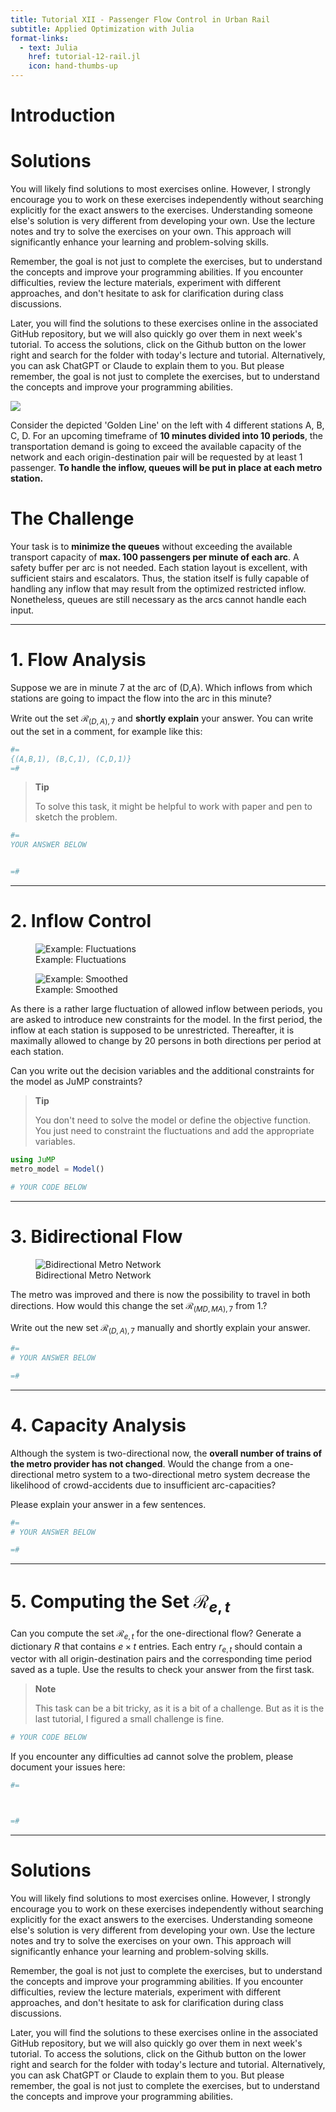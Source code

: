 ```yaml
---
title: Tutorial XII - Passenger Flow Control in Urban Rail
subtitle: Applied Optimization with Julia
format-links:
  - text: Julia
    href: tutorial-12-rail.jl
    icon: hand-thumbs-up
---
```



# Introduction

# Solutions

You will likely find solutions to most exercises online. However, I strongly encourage you to work on these exercises independently without searching explicitly for the exact answers to the exercises. Understanding someone else's solution is very different from developing your own. Use the lecture notes and try to solve the exercises on your own. This approach will significantly enhance your learning and problem-solving skills.

Remember, the goal is not just to complete the exercises, but to understand the concepts and improve your programming abilities. If you encounter difficulties, review the lecture materials, experiment with different approaches, and don't hesitate to ask for clarification during class discussions.

Later, you will find the solutions to these exercises online in the associated GitHub repository, but we will also quickly go over them in next week's tutorial. To access the solutions, click on the Github button on the lower right and search for the folder with today's lecture and tutorial. Alternatively, you can ask ChatGPT or Claude to explain them to you. But please remember, the goal is not just to complete the exercises, but to understand the concepts and improve your programming abilities.

![](images/ao_metro-metro_tutorial.svg)

Consider the depicted 'Golden Line' on the left with 4 different stations A, B, C, D. For an upcoming timeframe of **10 minutes divided into 10 periods**, the transportation demand is going to exceed the available capacity of the network and each origin-destination pair will be requested by at least 1 passenger. **To handle the inflow, queues will be put in place at each metro station.**

# The Challenge

Your task is to **minimize the queues** without exceeding the available transport capacity of **max. 100 passengers per minute of each arc**. A safety buffer per arc is not needed. Each station layout is excellent, with sufficient stairs and escalators. Thus, the station itself is fully capable of handling any inflow that may result from the optimized restricted inflow. Nonetheless, queues are still necessary as the arcs cannot handle each input.

------------------------------------------------------------------------

# 1. Flow Analysis

Suppose we are in minute 7 at the arc of (D,A). Which inflows from which stations are going to impact the flow into the arc in this minute?

Write out the set $\mathcal{R}_{(D,A),7}$ and **shortly explain** your answer. You can write out the set in a comment, for example like this:

``` julia
#=
{(A,B,1), (B,C,1), (C,D,1)}
=#
```

> **Tip**
>
> To solve this task, it might be helpful to work with paper and pen to sketch the problem.

``` julia
#=
YOUR ANSWER BELOW


=#
```

------------------------------------------------------------------------

# 2. Inflow Control

<figure>
<img src="images/ao_metro-inflow_var.png" alt="Example: Fluctuations" />
<figcaption aria-hidden="true">Example: Fluctuations</figcaption>
</figure>

<figure>
<img src="images/ao_metro-inflow_smooth.png" alt="Example: Smoothed" />
<figcaption aria-hidden="true">Example: Smoothed</figcaption>
</figure>

As there is a rather large fluctuation of allowed inflow between periods, you are asked to introduce new constraints for the model. In the first period, the inflow at each station is supposed to be unrestricted. Thereafter, it is maximally allowed to change by 20 persons in both directions per period at each station.

Can you write out the decision variables and the additional constraints for the model as JuMP constraints?

> **Tip**
>
> You don't need to solve the model or define the objective function. You just need to constraint the fluctuations and add the appropriate variables.

``` julia
using JuMP
metro_model = Model()

# YOUR CODE BELOW
```

------------------------------------------------------------------------

# 3. Bidirectional Flow

<figure>
<img src="images/ao_metro-metro_tutorial_bidirect.svg" alt="Bidirectional Metro Network" />
<figcaption aria-hidden="true">Bidirectional Metro Network</figcaption>
</figure>

The metro was improved and there is now the possibility to travel in both directions. How would this change the set $\mathcal{R}_{(MD,MA),7}$ from 1.?

Write out the new set $\mathcal{R}_{(D,A),7}$ manually and shortly explain your answer.

``` julia
#=
# YOUR ANSWER BELOW

=#
```

------------------------------------------------------------------------

# 4. Capacity Analysis

Although the system is two-directional now, the **overall number of trains of the metro provider has not changed**. Would the change from a one-directional metro system to a two-directional metro system decrease the likelihood of crowd-accidents due to insufficient arc-capacities?

Please explain your answer in a few sentences.

``` julia
#=
# YOUR ANSWER BELOW

=#
```

------------------------------------------------------------------------

# 5. Computing the Set $\mathcal{R}_{e,t}$

Can you compute the set $\mathcal{R}_{e,t}$ for the one-directional flow? Generate a dictionary $R$ that contains $e \times t$ entries. Each entry $r_{e,t}$ should contain a vector with all origin-destination pairs and the corresponding time period saved as a tuple. Use the results to check your answer from the first task.

> **Note**
>
> This task can be a bit tricky, as it is a bit of a challenge. But as it is the last tutorial, I figured a small challenge is fine.

``` julia
# YOUR CODE BELOW
```

If you encounter any difficulties ad cannot solve the problem, please document your issues here:

``` julia
#=



=#
```

------------------------------------------------------------------------

# Solutions

You will likely find solutions to most exercises online. However, I strongly encourage you to work on these exercises independently without searching explicitly for the exact answers to the exercises. Understanding someone else's solution is very different from developing your own. Use the lecture notes and try to solve the exercises on your own. This approach will significantly enhance your learning and problem-solving skills.

Remember, the goal is not just to complete the exercises, but to understand the concepts and improve your programming abilities. If you encounter difficulties, review the lecture materials, experiment with different approaches, and don't hesitate to ask for clarification during class discussions.

Later, you will find the solutions to these exercises online in the associated GitHub repository, but we will also quickly go over them in next week's tutorial. To access the solutions, click on the Github button on the lower right and search for the folder with today's lecture and tutorial. Alternatively, you can ask ChatGPT or Claude to explain them to you. But please remember, the goal is not just to complete the exercises, but to understand the concepts and improve your programming abilities.
